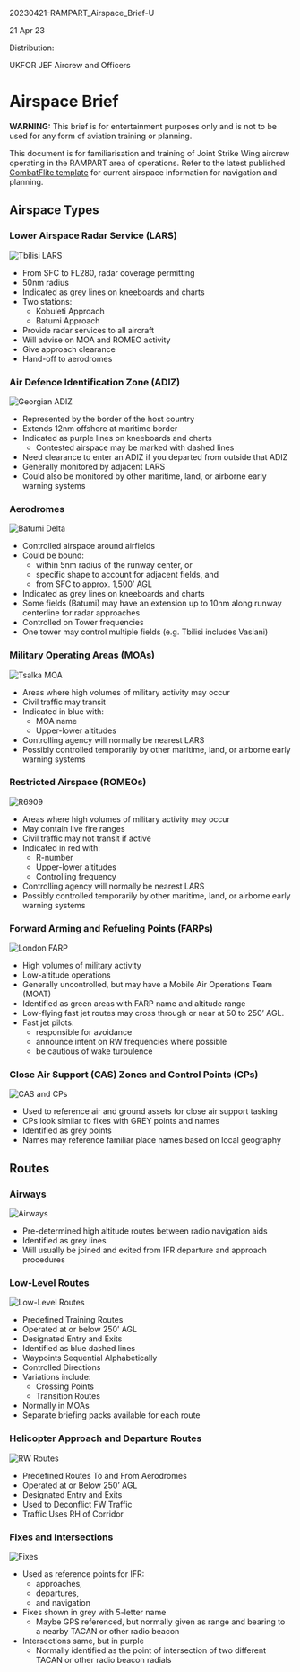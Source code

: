 20230421-RAMPART_Airspace_Brief-U

21 Apr 23

Distribution:

UKFOR JEF Aircrew and Officers

# Airspace Brief

**WARNING:** This brief is for entertainment purposes only and is not to be used for any form of aviation training or planning.

This document is for familiarisation and training of Joint Strike Wing aircrew operating in the RAMPART area of operations.
Refer to the latest published [CombatFlite template](../Mission_Planning/Master_RAMPART_Overview.cf) for current airspace information for navigation and planning.

## Airspace Types

### Lower Airspace Radar Service (LARS)

![Tbilisi LARS](LARS.png)

- From SFC to FL280, radar coverage permitting
- 50nm radius
- Indicated as grey lines on kneeboards and charts
- Two stations:
  - Kobuleti Approach
  - Batumi Approach
- Provide radar services to all aircraft
- Will advise on MOA and ROMEO activity
- Give approach clearance
- Hand-off to aerodromes

### Air Defence Identification Zone (ADIZ)

![Georgian ADIZ](ADIZ.png)

- Represented by the border of the host country
- Extends 12nm offshore at maritime border
- Indicated as purple lines on kneeboards and charts
  - Contested airspace may be marked with dashed lines
- Need clearance to enter an ADIZ if you departed from outside that ADIZ
- Generally monitored by adjacent LARS
- Could also be monitored by other maritime, land, or airborne early warning systems

### Aerodromes

![Batumi Delta](Batumi.png)

- Controlled airspace around airfields
- Could be bound:
  - within 5nm radius of the runway center, or
  - specific shape to account for adjacent fields, and
  - from SFC to approx. 1,500’ AGL
- Indicated as grey lines on kneeboards and charts
- Some fields (Batumi) may have an extension up to 10nm along runway centerline for radar approaches
- Controlled on Tower frequencies
- One tower may control multiple fields (e.g. Tbilisi includes Vasiani)

### Military Operating Areas (MOAs)

![Tsalka MOA](MOAs.png)

- Areas where high volumes of military activity may occur
- Civil traffic may transit
- Indicated in blue with:
  - MOA name
  - Upper-lower altitudes
- Controlling agency will normally be nearest LARS
- Possibly controlled temporarily by other maritime, land, or airborne early warning systems

### Restricted Airspace (ROMEOs)

![R6909](R6909.png)

- Areas where high volumes of military activity may occur
- May contain live fire ranges
- Civil traffic may not transit if active
- Indicated in red with:
  - R-number
  - Upper-lower altitudes
  - Controlling frequency
- Controlling agency will normally be nearest LARS
- Possibly controlled temporarily by other maritime, land, or airborne early warning systems

### Forward Arming and Refueling Points (FARPs)

![London FARP](London.png)

- High volumes of military activity
- Low-altitude operations
- Generally uncontrolled, but may have a Mobile Air Operations Team (MOAT)
- Identified as green areas with FARP name and altitude range
- Low-flying fast jet routes may cross through or near at 50 to 250’ AGL.
- Fast jet pilots:
  - responsible for avoidance
  - announce intent on RW frequencies where possible
  - be cautious of wake turbulence

### Close Air Support (CAS) Zones and Control Points (CPs)

![CAS and CPs](CAS.png)

- Used to reference air and ground assets for close air support tasking
- CPs look similar to fixes with GREY points and names
- Identified as grey points
- Names may reference familiar place names based on local geography

## Routes

### Airways

![Airways](Airways.png)

- Pre-determined high altitude routes between radio navigation aids
- Identified as grey lines
- Will usually be joined and exited from IFR departure and approach procedures

### Low-Level Routes

![Low-Level Routes](LLRs.png)

- Predefined Training Routes
- Operated at or below 250’ AGL
- Designated Entry and Exits
- Identified as blue dashed lines
- Waypoints Sequential Alphabetically
- Controlled Directions
- Variations include:
  - Crossing Points
  - Transition Routes
- Normally in MOAs
- Separate briefing packs available for each route

### Helicopter Approach and Departure Routes

![RW Routes](RWRs.png)

- Predefined Routes To and From Aerodromes
- Operated at or Below 250’ AGL
- Designated Entry and Exits
- Used to Deconflict FW Traffic
- Traffic Uses RH of Corridor

### Fixes and Intersections

![Fixes](Fixes.png)

- Used as reference points for IFR:
  - approaches,
  - departures,
  - and navigation
- Fixes shown in grey with 5-letter name
  - Maybe GPS referenced, but normally given as range and bearing to a nearby TACAN or other radio beacon
- Intersections same, but in purple
  - Normally identified as the point of intersection of two different TACAN or other radio beacon radials

